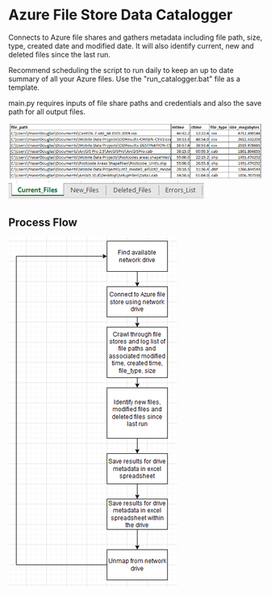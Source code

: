 # Azure File Store Data Catalogger

Connects to Azure file shares and gathers metadata including file path, size, type, created date and modified date. It will also identify current, new and deleted files since the last run.

Recommend scheduling the script to run daily to keep an up to date summary of all your Azure files. Use the "run_catalogger.bat" file as a template.

main.py requires inputs of file share paths and credentials and also the save path for all output files.


![](Screenshots_for_readme/output_example_current_files.png?raw=true "Output Example")
![](Screenshots_for_readme/output_example_sheets.png?raw=true)

## Process Flow
![](Screenshots_for_readme/process_flow.png?raw=true)
